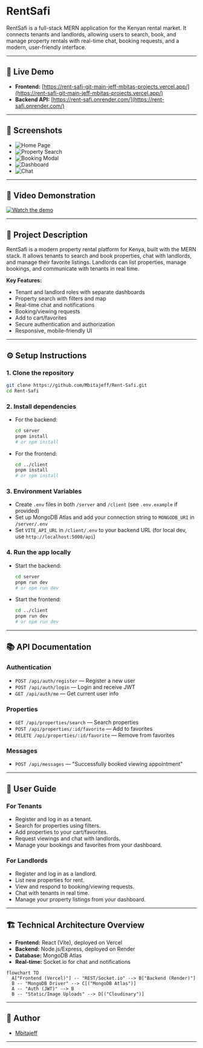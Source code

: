 # RentSafi

RentSafi is a full-stack MERN application for the Kenyan rental market. It connects tenants and landlords, allowing users to search, book, and manage property rentals with real-time chat, booking requests, and a modern, user-friendly interface.

---

## 🚀 Live Demo
- **Frontend:** [https://rent-safi-git-main-jeff-mbitas-projects.vercel.app/](https://rent-safi-git-main-jeff-mbitas-projects.vercel.app/)
- **Backend API:** [https://rent-safi.onrender.com/](https://rent-safi.onrender.com/)

---

## 📸 Screenshots

- ![Home Page](client/public/screenshots/home.png)
- ![Property Search](client/public/screenshots/search.png)
- ![Booking Modal](client/public/screenshots/booking.png)
- ![Dashboard](client/public/screenshots/dashboard.png)
- ![Chat](client/public/screenshots/chat.png)

---

## 🎥 Video Demonstration

[![Watch the demo](https://img.youtube.com/vi/H8S2EkUk6qQ/0.jpg)](https://youtu.be/H8S2EkUk6qQ)

---

## 📝 Project Description

RentSafi is a modern property rental platform for Kenya, built with the MERN stack. It allows tenants to search and book properties, chat with landlords, and manage their favorite listings. Landlords can list properties, manage bookings, and communicate with tenants in real time.

**Key Features:**
- Tenant and landlord roles with separate dashboards
- Property search with filters and map
- Real-time chat and notifications
- Booking/viewing requests
- Add to cart/favorites
- Secure authentication and authorization
- Responsive, mobile-friendly UI

---

## ⚙️ Setup Instructions

### 1. Clone the repository
```sh
git clone https://github.com/Mbitajeff/Rent-Safi.git
cd Rent-Safi
```

### 2. Install dependencies
- For the backend:
  ```sh
  cd server
  pnpm install
  # or npm install
  ```
- For the frontend:
  ```sh
  cd ../client
  pnpm install
  # or npm install
  ```

### 3. Environment Variables
- Create `.env` files in both `/server` and `/client` (see `.env.example` if provided)
- Set up MongoDB Atlas and add your connection string to `MONGODB_URI` in `/server/.env`
- Set `VITE_API_URL` in `/client/.env` to your backend URL (for local dev, use `http://localhost:5000/api`)

### 4. Run the app locally
- Start the backend:
  ```sh
  cd server
  pnpm run dev
  # or npm run dev
  ```
- Start the frontend:
  ```sh
  cd ../client
  pnpm run dev
  # or npm run dev
  ```

---

## 📚 API Documentation

### Authentication
- `POST /api/auth/register` — Register a new user
- `POST /api/auth/login` — Login and receive JWT
- `GET /api/auth/me` — Get current user info

### Properties
- `GET /api/properties/search` — Search properties
- `POST /api/properties/:id/favorite` — Add to favorites
- `DELETE /api/properties/:id/favorite` — Remove from favorites

### Messages
- `POST /api/messages` — "Successfully booked viewing appointment"

---

## 👤 User Guide

### For Tenants
- Register and log in as a tenant.
- Search for properties using filters.
- Add properties to your cart/favorites.
- Request viewings and chat with landlords.
- Manage your bookings and favorites from your dashboard.

### For Landlords
- Register and log in as a landlord.
- List new properties for rent.
- View and respond to booking/viewing requests.
- Chat with tenants in real time.
- Manage your property listings from your dashboard.

---

## 🏗️ Technical Architecture Overview

- **Frontend:** React (Vite), deployed on Vercel
- **Backend:** Node.js/Express, deployed on Render
- **Database:** MongoDB Atlas
- **Real-time:** Socket.io for chat and notifications

```mermaid
flowchart TD
  A["Frontend (Vercel)"] -- "REST/Socket.io" --> B["Backend (Render)"]
  B -- "MongoDB Driver" --> C[("MongoDB Atlas")]
  A -- "Auth (JWT)" --> B
  B -- "Static/Image Uploads" --> D[("Cloudinary")]
```

---

## 👤 Author
- [Mbitajeff](https://github.com/Mbitajeff)

--- 
